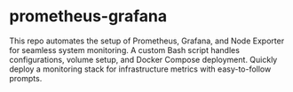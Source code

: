 # prometheus-grafana
This repo automates the setup of Prometheus, Grafana, and Node Exporter for seamless system monitoring. A custom Bash script handles configurations, volume setup, and Docker Compose deployment. Quickly deploy a monitoring stack for infrastructure metrics with easy-to-follow prompts.
